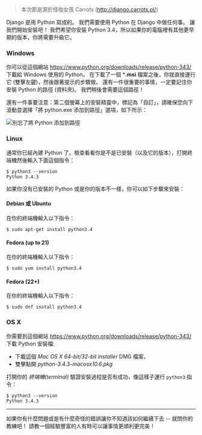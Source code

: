 > 本次節是源於怪咖女孩 Carrots (http://django.carrots.pl/)

Django 是用 Python 寫成的。 我們需要使用 Python 在 Django 中做任何事。 讓我們開始安裝吧！ 我們希望你安裝 Python 3.4，所以如果你的電腦裡有其他更早期的版本，你將需要升級它。

### Windows

你可以從這個網站 https://www.python.org/downloads/release/python-343/ 下載給 Windows 使用的 Python。 在下載了一個 ***.msi** 檔案之後，你就直接運行它 (雙擊左鍵)，然後跟著提示的步驟做。 還有一件很重要的事情，一定要記住你安裝 Python 的路徑 (資料夾)。 我們稍後會需要這個路徑！

還有一件事要注意：第二個螢幕上的安裝精靈中，標記為「自訂」，請確保您向下滾動並選擇「將 python.exe 添加到路徑」選項，如下所示：

![別忘了將 Python 添加到路徑](../python_installation/images/add_python_to_windows_path.png)

### Linux

通常你已經內建 Python 了。檢查看看你是不是已安裝（以及它的版本），打開終端機然後輸入下面這個指令：

    $ python3 --version
    Python 3.4.3
    

如果你沒有已安裝的 Python 或是你的版本不一樣，你可以如下步驟來安裝：

#### Debian 或 Ubuntu

在你的終端機輸入以下指令：

    $ sudo apt-get install python3.4
    

#### Fedora (up to 21)

在你的終端機輸入以下指令：

    $ sudo yum install python3.4
    

#### Fedora (22+)

在你的終端機輸入以下指令：

    $ sudo dnf install python3.4
    

### OS X

你需要到這個網站 https://www.python.org/downloads/release/python-343/ 下載 Python 安裝檔:

  * 下載這個 *Mac OS X 64-bit/32-bit installer* DMG 檔案，
  * 雙擊點開 *python-3.4.3-macosx10.6.pkg*

打開你的 *終端機(terminal)* 驗證安裝過程是否有成功，像這樣子運行 `python3` 指令：

    $ python3 --version
    Python 3.4.3
    

* * *

如果你有什麼問題或是有什麼奇怪的錯誤讓你不知道該如何繼續下去 -- 就問你的教練吧！ 請教一個經驗豐富的人有時可以讓事情更順利更完美！